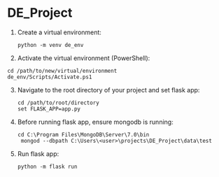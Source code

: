 # DE_Project

1. Create a virtual environment:
   ```
   python -m venv de_env
   ```
2. Activate the virtual environment (PowerShell):
```
cd /path/to/new/virtual/environment
de_env/Scripts/Activate.ps1
```
3. Navigate to the root directory of your project and set flask app:
   ```
   cd /path/to/root/directory
   set FLASK_APP=app.py
   ```
4. Before running flask app, ensure mongodb is running:
   ```
   cd C:\Program Files\MongoDB\Server\7.0\bin
    mongod --dbpath C:\Users\<user>\projects\DE_Project\data\test
   ```
5. Run flask app:
   ```
   python -m flask run

   ```
